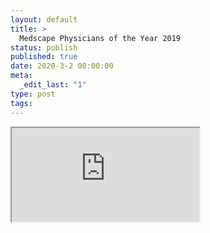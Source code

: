 ```yaml
---
layout: default
title: >
  Medscape Physicians of the Year 2019
status: publish
published: true
date: 2020-3-2 00:00:00
meta:
  _edit_last: "1"
type: post
tags:
---
```

<div  id="qrcode"></div>
<div>
<iframe src="https://researchers.mq.edu.au/en/prizes/medscape-physicians-of-the-year-2019">
</iframe>
</div>

<script type="text/javascript" src="{site.baseurl}/js/qr/qrcode.js"></script>
<script type="text/javascript">
new QRCode(document.getElementById("qrcode"), "https://researchers.mq.edu.au/en/prizes/medscape-physicians-of-the-year-2019");
</script>
        